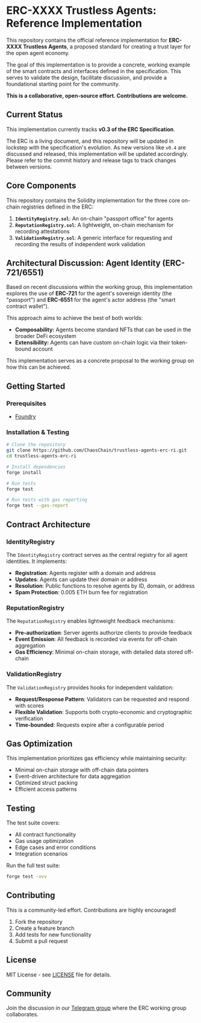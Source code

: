 # ERC-XXXX Trustless Agents: Reference Implementation

This repository contains the official reference implementation for **ERC-XXXX Trustless Agents**, a proposed standard for creating a trust layer for the open agent economy.

The goal of this implementation is to provide a concrete, working example of the smart contracts and interfaces defined in the specification. This serves to validate the design, facilitate discussion, and provide a foundational starting point for the community.

**This is a collaborative, open-source effort. Contributions are welcome.**

## Current Status

This implementation currently tracks **v0.3 of the ERC Specification**.

The ERC is a living document, and this repository will be updated in lockstep with the specification's evolution. As new versions like `v0.4` are discussed and released, this implementation will be updated accordingly. Please refer to the commit history and release tags to track changes between versions.

## Core Components

This repository contains the Solidity implementation for the three core on-chain registries defined in the ERC:

1. **`IdentityRegistry.sol`**: An on-chain "passport office" for agents
2. **`ReputationRegistry.sol`**: A lightweight, on-chain mechanism for recording attestations  
3. **`ValidationRegistry.sol`**: A generic interface for requesting and recording the results of independent work validation

## Architectural Discussion: Agent Identity (ERC-721/6551)

Based on recent discussions within the working group, this implementation explores the use of **ERC-721** for the agent's sovereign identity (the "passport") and **ERC-6551** for the agent's actor address (the "smart contract wallet").

This approach aims to achieve the best of both worlds:
- **Composability:** Agents become standard NFTs that can be used in the broader DeFi ecosystem
- **Extensibility:** Agents can have custom on-chain logic via their token-bound account

This implementation serves as a concrete proposal to the working group on how this can be achieved.

## Getting Started

### Prerequisites

- [Foundry](https://getfoundry.sh/)

### Installation & Testing

```bash
# Clone the repository
git clone https://github.com/ChaosChain/trustless-agents-erc-ri.git
cd trustless-agents-erc-ri

# Install dependencies
forge install

# Run tests
forge test

# Run tests with gas reporting
forge test --gas-report
```

## Contract Architecture

### IdentityRegistry

The `IdentityRegistry` contract serves as the central registry for all agent identities. It implements:

- **Registration**: Agents register with a domain and address
- **Updates**: Agents can update their domain or address
- **Resolution**: Public functions to resolve agents by ID, domain, or address
- **Spam Protection**: 0.005 ETH burn fee for registration

### ReputationRegistry  

The `ReputationRegistry` enables lightweight feedback mechanisms:

- **Pre-authorization**: Server agents authorize clients to provide feedback
- **Event Emission**: All feedback is recorded via events for off-chain aggregation
- **Gas Efficiency**: Minimal on-chain storage, with detailed data stored off-chain

### ValidationRegistry

The `ValidationRegistry` provides hooks for independent validation:

- **Request/Response Pattern**: Validators can be requested and respond with scores
- **Flexible Validation**: Supports both crypto-economic and cryptographic verification
- **Time-bounded**: Requests expire after a configurable period

## Gas Optimization

This implementation prioritizes gas efficiency while maintaining security:

- Minimal on-chain storage with off-chain data pointers
- Event-driven architecture for data aggregation
- Optimized struct packing
- Efficient access patterns

## Testing

The test suite covers:

- All contract functionality
- Gas usage optimization  
- Edge cases and error conditions
- Integration scenarios

Run the full test suite:
```bash
forge test -vvv
```

## Contributing

This is a community-led effort. Contributions are highly encouraged!

1. Fork the repository
2. Create a feature branch
3. Add tests for new functionality
4. Submit a pull request

## License

MIT License - see [LICENSE](LICENSE) file for details.

## Community

Join the discussion in our [Telegram group](https://t.me/your-group-link) where the ERC working group collaborates.
